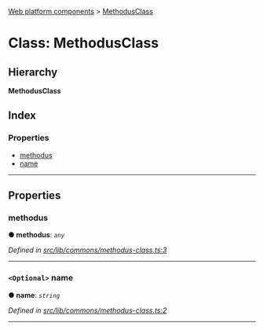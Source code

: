 [Web platform components](../README.md) > [MethodusClass](../classes/methodusclass.md)

# Class: MethodusClass

## Hierarchy

**MethodusClass**

## Index

### Properties

* [methodus](methodusclass.md#methodus)
* [name](methodusclass.md#name)

---

## Properties

<a id="methodus"></a>

###  methodus

**● methodus**: *`any`*

*Defined in [src/lib/commons/methodus-class.ts:3](https://github.com/nodulusteam/methodus.dev/blob/0650919/modules/platform/platform-web/src/lib/commons/methodus-class.ts#L3)*

___
<a id="name"></a>

### `<Optional>` name

**● name**: *`string`*

*Defined in [src/lib/commons/methodus-class.ts:2](https://github.com/nodulusteam/methodus.dev/blob/0650919/modules/platform/platform-web/src/lib/commons/methodus-class.ts#L2)*

___

